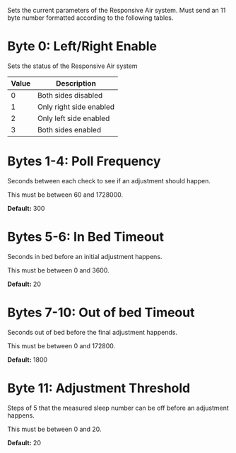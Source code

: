 Sets the current parameters of the Responsive Air system. Must send an 11 byte number formatted according to the following tables.

# Byte 0: Left/Right Enable #

Sets the status of the Responsive Air system

| Value | Description |
| ---- | ---- |
| 0 | Both sides disabled |
| 1 | Only right side enabled |
| 2 | Only left side enabled |
| 3 | Both sides enabled |


# Bytes 1-4: Poll Frequency #

Seconds between each check to see if an adjustment should happen.

This must be between 60 and 1728000.

__Default:__ 300


# Bytes 5-6: In Bed Timeout #

Seconds in bed before an initial adjustment happens.

This must be between 0 and 3600.

__Default:__ 20


# Bytes 7-10: Out of bed Timeout #

Seconds out of bed before the final adjustment happends.

This must be between 0 and 172800.

__Default:__ 1800


# Byte 11: Adjustment Threshold #

Steps of 5 that the measured sleep number can be off before an adjustment happens.

This must be between 0 and 20.

__Default:__ 20
